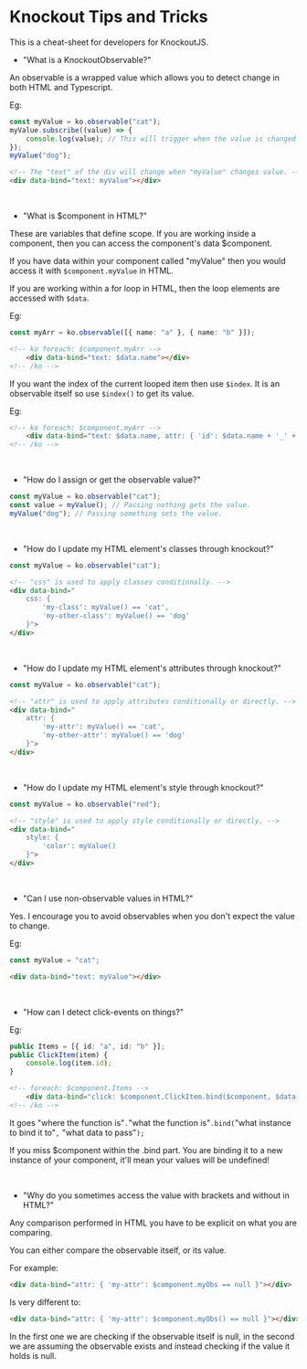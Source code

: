 # Knockout Tips and Tricks

This is a cheat-sheet for developers for KnockoutJS.


- "What is a KnockoutObservable?"

An observable is a wrapped value which allows you to detect change in both HTML and Typescript.

Eg:
```typescript
const myValue = ko.observable("cat");
myValue.subscribe((value) => {
    console.log(value); // This will trigger when the value is changed to "dog".
});
myValue("dog");
```

```html
<!-- The "text" of the div will change when "myValue" changes value. -->
<div data-bind="text: myValue"></div>
```

<br>

- "What is $component in HTML?"

These are variables that define scope.
If you are working inside a component, then you can access the component's data $component.

If you have data within your component called "myValue" then you would access it with `$component.myValue` in HTML.

If you are working within a for loop in HTML, then the loop elements are accessed with `$data`.

Eg:
```typescript
const myArr = ko.observable([{ name: "a" }, { name: "b" }]);
```

```html
<!-- ko foreach: $component.myArr -->
    <div data-bind="text: $data.name"></div>
<!-- /ko -->
```

If you want the index of the current looped item then use `$index`. It is an observable itself so use `$index()` to get its value.

Eg:
```html
<!-- ko foreach: $component.myArr -->
    <div data-bind="text: $data.name, attr: { 'id': $data.name + '_' + $index() }"></div>
<!-- /ko -->
```

<br>

- "How do I assign or get the observable value?"

```typescript
const myValue = ko.observable("cat");
const value = myValue(); // Passing nothing gets the value.
myValue("dog"); // Passing something sets the value.
```

<br>

- "How do I update my HTML element's classes through knockout?"

```typescript
const myValue = ko.observable("cat");
```

```html
<!-- "css" is used to apply classes conditionally. -->
<div data-bind="
    css: { 
        'my-class': myValue() == 'cat', 
        'my-other-class': myValue() == 'dog' 
    }">
</div>
```

<br>

- "How do I update my HTML element's attributes through knockout?"

```typescript
const myValue = ko.observable("cat");
```

```html
<!-- "attr" is used to apply attributes conditionally or directly. -->
<div data-bind="
    attr: { 
        'my-attr': myValue() == 'cat', 
        'my-other-attr': myValue() == 'dog' 
    }">
</div>
```

<br>

- "How do I update my HTML element's style through knockout?"

```typescript
const myValue = ko.observable("red");
```

```html
<!-- "style" is used to apply style conditionally or directly. -->
<div data-bind="
    style: { 
        'color': myValue()
    }">
</div>
```

<br>

- "Can I use non-observable values in HTML?"

Yes. I encourage you to avoid observables when you don't expect the value to change.

Eg:
```typescript
const myValue = "cat";
```

```html
<div data-bind="text: myValue"></div>
```

<br>

- "How can I detect click-events on things?"

Eg:
```typescript
public Items = [{ id: "a", id: "b" }];
public ClickItem(item) {
    console.log(item.id);
}
```

```html
<!-- foreach: $component.Items -->
    <div data-bind="click: $component.ClickItem.bind($component, $data)"></div>
<!-- /ko -->
```

It goes "where the function is"`.`"what the function is"`.bind(`"what instance to bind it to"`,` "what data to pass"`);`

If you miss $component within the .bind part. You are binding it to a new instance of your component, it'll mean your values will be undefined!

<br>

- "Why do you sometimes access the value with brackets and without in HTML?"


Any comparison performed in HTML you have to be explicit on what you are comparing.

You can either compare the observable itself, or its value.


For example:
```html
<div data-bind="attr: { 'my-attr': $component.myObs == null }"></div>
```

Is very different to:
```html
<div data-bind="attr: { 'my-attr': $component.myObs() == null }"></div>
```

In the first one we are checking if the observable itself is null, in the second we are assuming the observable exists and instead checking if the value it holds is null.